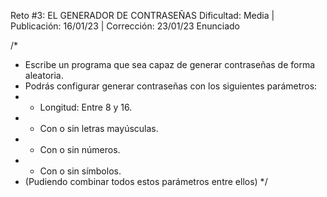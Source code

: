 Reto #3: EL GENERADOR DE CONTRASEÑAS
Dificultad: Media | Publicación: 16/01/23 | Corrección: 23/01/23
Enunciado

/*
 * Escribe un programa que sea capaz de generar contraseñas de forma aleatoria.
 * Podrás configurar generar contraseñas con los siguientes parámetros:
 * - Longitud: Entre 8 y 16.
 * - Con o sin letras mayúsculas.
 * - Con o sin números.
 * - Con o sin símbolos.
 * (Pudiendo combinar todos estos parámetros entre ellos)
 */
